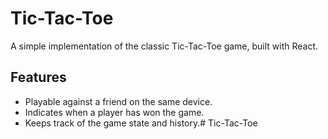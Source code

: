 # Tic-Tac-Toe

A simple implementation of the classic Tic-Tac-Toe game, built with React.

## Features

- Playable against a friend on the same device.
- Indicates when a player has won the game.
- Keeps track of the game state and history.#   T i c - T a c - T o e  
 